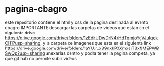 # pagina-cbagro

este repositorio contiene el html y css de la pagina destinada al evento cbagro IMPORTANTE descargar las carpetas de videos que estan en el siguiente drive
https://drive.google.com/drive/folders/1zEdhUDwDrN4xHdTqmjoYgVJuIqekCl11?usp=sharing, y la carpeta de imagenes que esta en el siguiente link
https://drive.google.com/drive/folders/1aYU_r_x39nxkP0XmxsiT3xNMEPWBSwQp?usp=sharing anexarlas dentro y podra tener la pagina completa, ya que git hub no permite 
subir videos 
